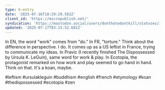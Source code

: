 ```yaml
---
type: h-entry
date: '2025-07-16T18:29:29.582Z'
client_id: 'https://micropublish.net/'
syndication: 'https://mastodon.social/users/donthatedontkill/statuses/114866397247000929'
updated: '2025-07-17T03:15:52.681Z'
---
```

In EN, the word "work" comes from "do." In FR, "torture." Think about the difference in perspective. I do. It comes up as a US leftist in France, trying to communicate my ideas. In Pravic (I recently finished The Dispossessed by Ursula K. LeGuin), same word for work & play. In Ecotopia, the protagonist remarked on how work and play seemed to go hand in hand. Think on that. It's a koan, maybe.

#leftism #ursulakleguin #buddhism #english #french #etymology #koan #thedispossessed #ecotopia #zen
